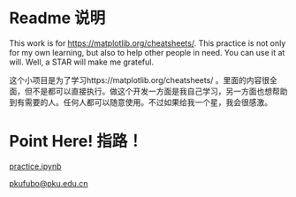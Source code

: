 # Readme 说明

This work is for https://matplotlib.org/cheatsheets/. This practice is not only for my own learning, but also to help other people in need. You can use it at will. Well, a STAR will make me grateful.

这个小项目是为了学习https://matplotlib.org/cheatsheets/ 。里面的内容很全面，但不是都可以直接执行。做这个开发一方面是我自己学习，另一方面也想帮助到有需要的人。任何人都可以随意使用。不过如果给我一个星，我会很感激。

# Point Here! 指路！

[practice.ipynb](practice.ipynb)

pkufubo@pku.edu.cn